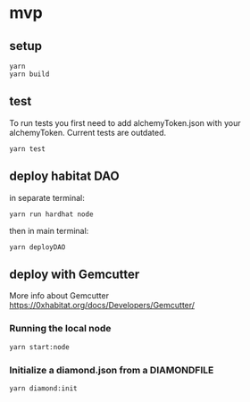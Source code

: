 # mvp

## setup

```
yarn
yarn build
```

## test
To run tests you first need to add alchemyToken.json with your alchemyToken.
Current tests are outdated.
```
yarn test
```

## deploy habitat DAO

in separate terminal:

```
yarn run hardhat node
```

then in main terminal:

```
yarn deployDAO
```

## deploy with Gemcutter

More info about Gemcutter https://0xhabitat.org/docs/Developers/Gemcutter/

### Running the local node
```bash
yarn start:node
```

### Initialize a diamond.json from a DIAMONDFILE

```bash
yarn diamond:init
```

